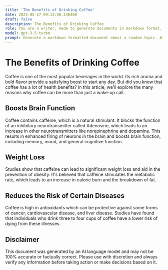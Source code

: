 ```yaml
---
title: 'The Benefits of Drinking Coffee'
date: 2023-05-27 09:13:58.146400
draft: false
description: The Benefits of Drinking Coffee
role: You are a writer, made to generate documents in markdown format. It is very important that all of the documents you generate are in valid markdown format.
model: gpt-3.5-turbo
prompt: Generate a markdown formatted document about a random topic. At the bottom, include a disclaimer explaining that the document was generated by you. The first line of the document should be the title. Make sure that the entire document is in proper markdown format, using a mix of various tags to make the document visually appealing.
---
```


# The Benefits of Drinking Coffee

Coffee is one of the most popular beverages in the world. Its rich aroma and bold flavor provide a satisfying boost to start any day. But did you know that coffee has a lot of health benefits? In this article, we'll explore the many reasons why coffee can be more than just a wake-up call.

## Boosts Brain Function

Coffee contains caffeine, which is a natural stimulant. It blocks the function of an inhibitory neurotransmitter called Adenosine, which leads to an increase in other neurotransmitters like norepinephrine and dopamine. This results in enhanced firing of neurons in the brain and boosts brain function, including memory, mood, and general cognitive function.

## Weight Loss

Studies show that caffeine can lead to significant weight loss and aid in the prevention of obesity. It's believed that caffeine stimulates the metabolic rate, which leads to an increase in calorie burn and the breakdown of fat.

## Reduces the Risk of Certain Diseases
Coffee is high in antioxidants which can be protective against some forms of cancer, cardiovascular disease, and liver disease. Studies have found that individuals who drink three to four cups of coffee have a lower risk of dying from these illnesses.

## Disclaimer

This document was generated by an AI language model and may not be 100% accurate or factually correct. Please use with discretion and always verify any information before taking action or make decisions based on it.